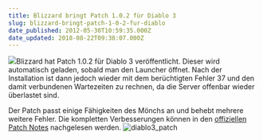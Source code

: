```yaml
---
title: Blizzard bringt Patch 1.0.2 für Diablo 3
slug: blizzard-bringt-patch-1-0-2-fur-diablo
date_published: 2012-05-30T10:59:35.000Z
date_updated: 2018-08-22T09:38:07.000Z
---
```


[![](//picdump.thafaker.de/2012/05/D3Patch102-100x100.jpg)](__GHOST_URL__/blizzard-bringt-patch-1-0-2-fur-diablo/#more-24169)Blizzard hat Patch 1.0.2 für Diablo 3 veröffentlicht. Dieser wird automatisch geladen, sobald man den Launcher öffnet. Nach der Installation ist dann jedoch wieder mit dem berüchtigten Fehler 37 und den damit verbundenen Wartezeiten zu rechnen, da die Server offenbar wieder überlastet sind.

Der Patch passt einige Fähigkeiten des Mönchs an und behebt mehrere weitere Fehler. Die kompletten Verbesserungen können in den [offiziellen Patch Notes](http://us.battle.net/d3/en/blog/6020042/Patch_102_Now_Live-5_29_2012#blog) nachgelesen werden.
![diablo3_patch](//picdump.thafaker.de/2012/05/diablo3_patch-580x463.png)
